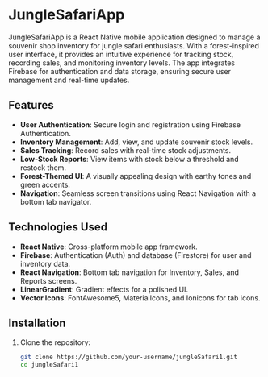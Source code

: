 # JungleSafariApp

JungleSafariApp is a React Native mobile application designed to manage a souvenir shop inventory for jungle safari enthusiasts. With a forest-inspired user interface, it provides an intuitive experience for tracking stock, recording sales, and monitoring inventory levels. The app integrates Firebase for authentication and data storage, ensuring secure user management and real-time updates.

## Features
- **User Authentication**: Secure login and registration using Firebase Authentication.
- **Inventory Management**: Add, view, and update souvenir stock levels.
- **Sales Tracking**: Record sales with real-time stock adjustments.
- **Low-Stock Reports**: View items with stock below a threshold and restock them.
- **Forest-Themed UI**: A visually appealing design with earthy tones and green accents.
- **Navigation**: Seamless screen transitions using React Navigation with a bottom tab navigator.

## Technologies Used
- **React Native**: Cross-platform mobile app framework.
- **Firebase**: Authentication (Auth) and database (Firestore) for user and inventory data.
- **React Navigation**: Bottom tab navigation for Inventory, Sales, and Reports screens.
- **LinearGradient**: Gradient effects for a polished UI.
- **Vector Icons**: FontAwesome5, MaterialIcons, and Ionicons for tab icons.

## Installation
1. Clone the repository:
   ```bash
   git clone https://github.com/your-username/jungleSafari1.git
   cd jungleSafari1
